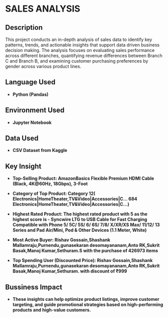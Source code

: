<h1>SALES ANALYSIS</h1>



<h2>Description</h2>
This project conducts an in-depth analysis of sales data to identify key patterns, trends, and actionable insights that support data driven business decision making. The analysis focuses on evaluating sales performance across different branches, quantifying revenue differences between Branch C and Branch B, and examining customer purchasing preferences by gender across various product lines.
<br />


<h2>Language Used</h2>

- <b>Python (Pandas)</b> 

<h2>Environment Used </h2>

- <b>Jupyter Notebook</b>

<h2>Data Used</h2>

- <b>CSV Dataset from Kaggle </b> 


<h2>Key Insight </h2>

- <b>Top-Selling Product: AmazonBasics Flexible Premium HDMI Cable (Black, 4K@60Hz, 18Gbps), 3-Foot</b>

- <b>Category of Top Product: Category 12( Electronics|HomeTheater,TV&Video|Accessories|C...
684    Electronics|HomeTheater,TV&Video|Accessories|C...) </b>

- <b>Highest Rated Product: The highest rated product with 5 as the highest score is - Syncwire LTG to USB Cable for Fast Charging Compatible with Phone 5/ 5C/ 5S/ 6/ 6S/ 7/8/ X/XR/XS Max/ 11/12/ 13 Series and Pad Air/Mini, Pod & Other Devices (1.1 Meter, White) </b>

- <b>Most Active Buyer:  Rishav Gossain,Shashank Mallamraju,Purnendu,gunasekaran desomayananam,Anto RK,Sukrit Basak,Manoj Kumar,Sethuram.S  with the purchase of 426973 items</b>

- <b>Top Spending User (Discounted Price): Rishav Gossain,Shashank Mallamraju,Purnendu,gunasekaran desomayananam,Anto RK,Sukrit Basak,Manoj Kumar,Sethuram. with discount of ₹999 </b>


<h2>Bussiness Impact</h2>

- <b> These insights can help optimize product listings, improve customer targeting, and guide promotional strategies based on high-performing products and high-value customers.</b>




<!--
 ```diff
- text in red
+ text in green
! text in orange
# text in gray
@@ text in purple (and bold)@@
```
--!>
